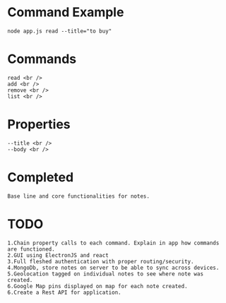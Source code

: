 # Command Example
```
node app.js read --title="to buy"
```

# Commands
```
read <br />
add <br />
remove <br />
list <br />
```

# Properties
```
--title <br />
--body <br />
```

# Completed
```
Base line and core functionalities for notes.
```

# TODO

```
1.Chain property calls to each command. Explain in app how commands are functioned.
2.GUI using ElectronJS and react
3.Full fleshed authentication with proper routing/security.
4.MongoDb, store notes on server to be able to sync across devices.
5.Geolocation tagged on individual notes to see where note was created.
6.Google Map pins displayed on map for each note created.
6.Create a Rest API for application.
```
